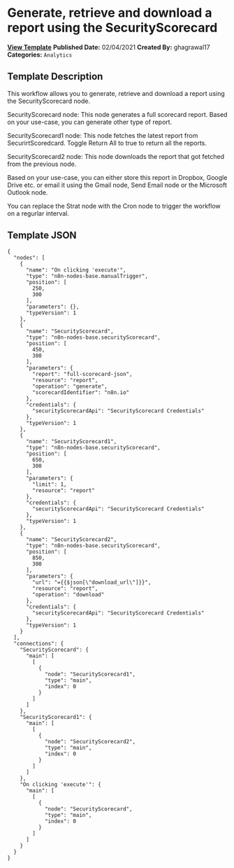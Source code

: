 # Generate, retrieve and download a report using the SecurityScorecard

**[View Template](https://n8n.io/workflows/920-/)**  **Published Date:** 02/04/2021  **Created By:** ghagrawal17  **Categories:** `Analytics`  

## Template Description

This workflow allows you to generate, retrieve and download a report using the SecurityScorecard node.



SecurityScorecard node: This node generates a full scorecard report. Based on your use-case, you can generate other type of report.

SecurityScorecard1 node: This node fetches the latest report from SecurirtScoredcard. Toggle Return All to true to return all the reports.

SecurityScorecard2 node: This node downloads the report that got fetched from the previous node. 

Based on your use-case, you can either store this report in Dropbox, Google Drive etc. or email it using the Gmail node, Send Email node or the Microsoft Outlook node.

You can replace the Strat node with the Cron node to trigger the workflow on a regurlar interval.


## Template JSON

```
{
  "nodes": [
    {
      "name": "On clicking 'execute'",
      "type": "n8n-nodes-base.manualTrigger",
      "position": [
        250,
        300
      ],
      "parameters": {},
      "typeVersion": 1
    },
    {
      "name": "SecurityScorecard",
      "type": "n8n-nodes-base.securityScorecard",
      "position": [
        450,
        300
      ],
      "parameters": {
        "report": "full-scorecard-json",
        "resource": "report",
        "operation": "generate",
        "scorecardIdentifier": "n8n.io"
      },
      "credentials": {
        "securityScorecardApi": "SecurityScorecard Credentials"
      },
      "typeVersion": 1
    },
    {
      "name": "SecurityScorecard1",
      "type": "n8n-nodes-base.securityScorecard",
      "position": [
        650,
        300
      ],
      "parameters": {
        "limit": 1,
        "resource": "report"
      },
      "credentials": {
        "securityScorecardApi": "SecurityScorecard Credentials"
      },
      "typeVersion": 1
    },
    {
      "name": "SecurityScorecard2",
      "type": "n8n-nodes-base.securityScorecard",
      "position": [
        850,
        300
      ],
      "parameters": {
        "url": "={{$json[\"download_url\"]}}",
        "resource": "report",
        "operation": "download"
      },
      "credentials": {
        "securityScorecardApi": "SecurityScorecard Credentials"
      },
      "typeVersion": 1
    }
  ],
  "connections": {
    "SecurityScorecard": {
      "main": [
        [
          {
            "node": "SecurityScorecard1",
            "type": "main",
            "index": 0
          }
        ]
      ]
    },
    "SecurityScorecard1": {
      "main": [
        [
          {
            "node": "SecurityScorecard2",
            "type": "main",
            "index": 0
          }
        ]
      ]
    },
    "On clicking 'execute'": {
      "main": [
        [
          {
            "node": "SecurityScorecard",
            "type": "main",
            "index": 0
          }
        ]
      ]
    }
  }
}
```
